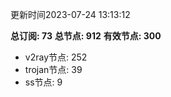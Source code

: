 更新时间2023-07-24 13:13:12

**总订阅: 73**
**总节点: 912**
**有效节点: 300**
- v2ray节点: 252
- trojan节点: 39
- ss节点: 9
